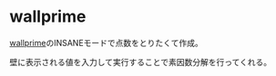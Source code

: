 # wallprime
[wallprime](https://apps.apple.com/jp/app/wallprime/id1475734328)のINSANEモードで点数をとりたくて作成。

壁に表示される値を入力して実行することで素因数分解を行ってくれる。
